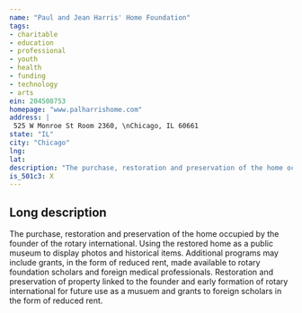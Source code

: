 ```yaml
---
name: "Paul and Jean Harris' Home Foundation"
tags:
- charitable
- education
- professional
- youth
- health
- funding
- technology
- arts
ein: 204508753
homepage: "www.palharrishome.com"
address: |
 525 W Monroe St Room 2360, \nChicago, IL 60661
state: "IL"
city: "Chicago"
lng: 
lat: 
description: "The purchase, restoration and preservation of the home occupied by the founder of the rotary international. Using the restored home as a public museum to display photos and historical items. "
is_501c3: X
---
```


## Long description

The purchase, restoration and preservation of the home occupied by the founder of the rotary international. Using the restored home as a public museum to display photos and historical items. Additional programs may include grants, in the form of reduced rent, made available to rotary foundation scholars and foreign medical professionals. Restoration and preservation of property linked to the founder and early formation of rotary international for future use as a musuem and grants to foreign scholars in the form of reduced rent. 
